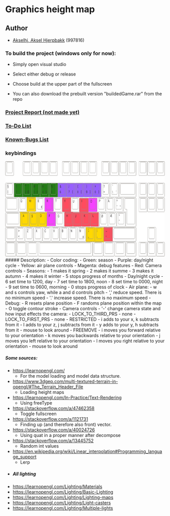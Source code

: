 
# Graphics height map

## Author
- [Akselhj, Aksel Hjerpbakk](https://github.com/Avokadoen) (997816)


### To build the project (windows only for now):
- Simply open visual studio
- Select either debug or release
- Choose build at the upper part of the fullscreen

- You can also download the prebuilt version "buildedGame.rar" from the repo

### [Project Report (not made yet)]()

### [To-Do List](TODO-LIST.md)

### [Known-Bugs List](KNOWN-BUGS.md)

### keybindings
<img src="https://github.com/Avokadoen/AkselhjExamRepo2531/blob/master/keybindings.png" height="300" width="700" />
##### Description:
- Color coding:
	- Green: 	season
	- Purple: 	day/night cycle
	- Yellow: 	air plane controls
	- Magenta: 	debug features
	- Red:		Camera controls
- Seasons:
	- 1 makes it spring
	- 2 makes it summe
	- 3 makes it autumn
	- 4 makes it winter
	- 5 stops progress of months
- Day/night cycle
	- 6 set time to 1200, day
	- 7 set time to 1800, noon
	- 8 set time to 0000, night
	- 9 set time to 0600, morning
	- 0 stops progress of clock
- Air plane:
	- w and s controls yaw, while a and d controls pitch
	- ',' reduce speed. There is no minimum speed
	- '.' increase speed. There is no maximum speed
- Debug:
	- R resets plane position
	- F randoms plane position within the map
	- O toggle contour stroke
- Camera controls
	- '-' change camera state and how input effects the camera:
		- LOCK_TO_THIRD_PRS
			- none
		- LOCK_TO_FIRST_PRS
			- none
		- RESTRICTED
			- i adds to your x, k subtracts from it
			- l adds to your z, j subtracts from it
			- y adds to your y, h subtracts from it
			- mouse to look around
		- FREEMOVE
			- i moves you forward relative to your orientation
			- k moves you backwards relative to your orientation
			- j moves you left relative to your orientation
			- l moves you right relative to your orientation
			- mouse to look around

##### Some sources:
- https://learnopengl.com/
    - For the model loading and model data structure.
- https://www.3dgep.com/multi-textured-terrain-in-opengl/#The_Terrain_Header_File
	- Loading height maps
- https://learnopengl.com/In-Practice/Text-Rendering
	- Using freeType
- https://stackoverflow.com/a/47462358
	- Toggle fullscreen
- https://stackoverflow.com/a/1121731
	- Finding up (and therefore also front) vector.
- https://stackoverflow.com/a/40024726
	- Using quat in a proper manner after decompose
- https://stackoverflow.com/a/13445752
	- Random int values
- https://en.wikipedia.org/wiki/Linear_interpolation#Programming_language_support
	- Lerp
- ##### All lighting
- https://learnopengl.com/Lighting/Materials
- https://learnopengl.com/Lighting/Basic-Lighting
- https://learnopengl.com/Lighting/Lighting-maps
- https://learnopengl.com/Lighting/Light-casters
- https://learnopengl.com/Lighting/Multiple-lights
